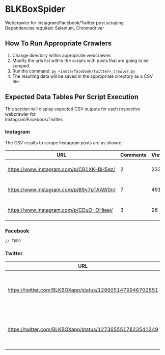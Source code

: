# BLKBoxSpider
Webcrawler for Instagram/Facebook/Twitter post scraping  
Dependencies required: Selenium, Chromedriver  

## How To Run Appropriate Crawlers
1. Change directory within appropriate webcrawler.
2. Modify the urls list within the scripts with posts that are going to be scraped.
3. Run the command: `py <insta/facebook/twitter>_crawler.py`
4. The resulting data will be saved in the appropriate directory as a CSV file.

## Expected Data Tables Per Script Execution
This section will display expected CSV outputs for each respective webcrawler for  
Instagram/Facebook/Twitter.

### Instagram
The CSV results to scrape Instagram posts are as shown:  

| URL                                      | Comments | Views | Likes | Date         |
| ---------------------------------------- | -------- | ----- | ----- | ------------ |
| https://www.instagram.com/p/CB1XK-BH5ez/ | 2        | 233   | 37    | Jun 24, 2020 |
| https://www.instagram.com/p/B9y7pTAAW0n/ | 7        | 491   | 91    | Mar 16, 2020 |
| https://www.instagram.com/p/CDuO-OHjeej/ | 3        | 96    | 14    | Aug 10, 2020 |

### Facebook
`// TODO`

### Twitter
| URL                                                      | Comments | Views | Likes | Date                    |
| -------------------------------------------------------- | -------- | ----- | ----- | ----------------------- |
| https://twitter.com/BLKBOXapp/status/1286051479946702851 | N/A      | N/A   | 2     | 2:32 PM � Jul 22, 2020 |
| https://twitter.com/BLKBOXapp/status/1273655517823541249 | N/A      | N/A   | 3     | 9:35 AM � Jun 18, 2020 |
